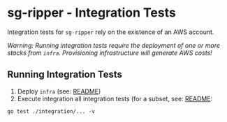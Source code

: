 # sg-ripper - Integration Tests

Integration tests for `sg-ripper` rely on the existence of an AWS account.

*Warning: Running integration tests require the deployment of one or more stacks from `infra`. Provisioning infrastructure will generate AWS costs!*

## Running Integration Tests

1. Deploy `infra` (see: [README](infra/README.md))
2. Execute integration all integration tests (for a subset, see: [README](integration/README.md):  

```shell
go test ./integration/... -v
```

